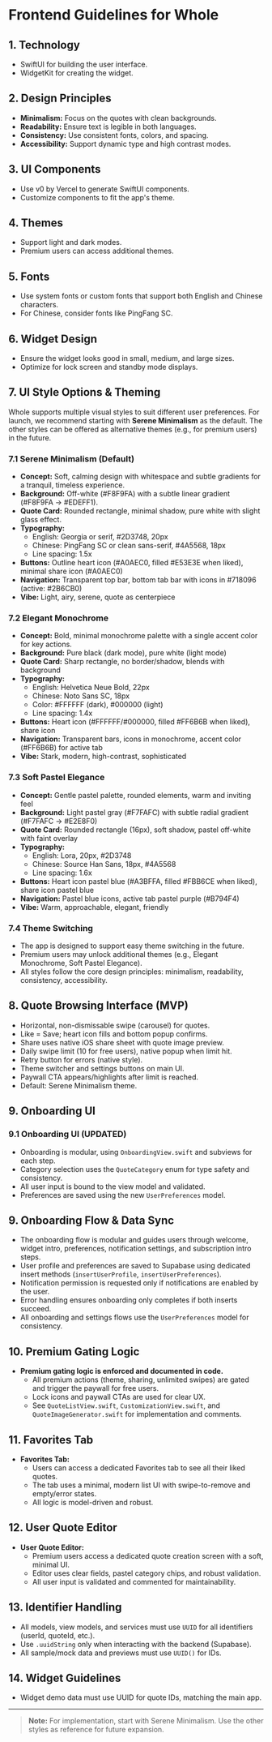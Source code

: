 # Frontend Guidelines for Whole

## 1. Technology
- SwiftUI for building the user interface.
- WidgetKit for creating the widget.

## 2. Design Principles
- **Minimalism:** Focus on the quotes with clean backgrounds.
- **Readability:** Ensure text is legible in both languages.
- **Consistency:** Use consistent fonts, colors, and spacing.
- **Accessibility:** Support dynamic type and high contrast modes.

## 3. UI Components
- Use v0 by Vercel to generate SwiftUI components.
- Customize components to fit the app's theme.

## 4. Themes
- Support light and dark modes.
- Premium users can access additional themes.

## 5. Fonts
- Use system fonts or custom fonts that support both English and Chinese characters.
- For Chinese, consider fonts like PingFang SC.

## 6. Widget Design
- Ensure the widget looks good in small, medium, and large sizes.
- Optimize for lock screen and standby mode displays.

## 7. UI Style Options & Theming

Whole supports multiple visual styles to suit different user preferences. For launch, we recommend starting with **Serene Minimalism** as the default. The other styles can be offered as alternative themes (e.g., for premium users) in the future.

### 7.1 Serene Minimalism (Default)
- **Concept:** Soft, calming design with whitespace and subtle gradients for a tranquil, timeless experience.
- **Background:** Off-white (#F8F9FA) with a subtle linear gradient (#F8F9FA → #EDEFF1).
- **Quote Card:** Rounded rectangle, minimal shadow, pure white with slight glass effect.
- **Typography:**
  - English: Georgia or serif, #2D3748, 20px
  - Chinese: PingFang SC or clean sans-serif, #4A5568, 18px
  - Line spacing: 1.5x
- **Buttons:** Outline heart icon (#A0AEC0, filled #E53E3E when liked), minimal share icon (#A0AEC0)
- **Navigation:** Transparent top bar, bottom tab bar with icons in #718096 (active: #2B6CB0)
- **Vibe:** Light, airy, serene, quote as centerpiece

### 7.2 Elegant Monochrome
- **Concept:** Bold, minimal monochrome palette with a single accent color for key actions.
- **Background:** Pure black (dark mode), pure white (light mode)
- **Quote Card:** Sharp rectangle, no border/shadow, blends with background
- **Typography:**
  - English: Helvetica Neue Bold, 22px
  - Chinese: Noto Sans SC, 18px
  - Color: #FFFFFF (dark), #000000 (light)
  - Line spacing: 1.4x
- **Buttons:** Heart icon (#FFFFFF/#000000, filled #FF6B6B when liked), share icon
- **Navigation:** Transparent bars, icons in monochrome, accent color (#FF6B6B) for active tab
- **Vibe:** Stark, modern, high-contrast, sophisticated

### 7.3 Soft Pastel Elegance
- **Concept:** Gentle pastel palette, rounded elements, warm and inviting feel
- **Background:** Light pastel gray (#F7FAFC) with subtle radial gradient (#F7FAFC → #E2E8F0)
- **Quote Card:** Rounded rectangle (16px), soft shadow, pastel off-white with faint overlay
- **Typography:**
  - English: Lora, 20px, #2D3748
  - Chinese: Source Han Sans, 18px, #4A5568
  - Line spacing: 1.6x
- **Buttons:** Heart icon pastel blue (#A3BFFA, filled #FBB6CE when liked), share icon pastel blue
- **Navigation:** Pastel blue icons, active tab pastel purple (#B794F4)
- **Vibe:** Warm, approachable, elegant, friendly

### 7.4 Theme Switching
- The app is designed to support easy theme switching in the future.
- Premium users may unlock additional themes (e.g., Elegant Monochrome, Soft Pastel Elegance).
- All styles follow the core design principles: minimalism, readability, consistency, accessibility.

## 8. Quote Browsing Interface (MVP)
- Horizontal, non-dismissable swipe (carousel) for quotes.
- Like = Save; heart icon fills and bottom popup confirms.
- Share uses native iOS share sheet with quote image preview.
- Daily swipe limit (10 for free users), native popup when limit hit.
- Retry button for errors (native style).
- Theme switcher and settings buttons on main UI.
- Paywall CTA appears/highlights after limit is reached.
- Default: Serene Minimalism theme.

## 9. Onboarding UI
### 9.1 Onboarding UI (UPDATED)
- Onboarding is modular, using `OnboardingView.swift` and subviews for each step.
- Category selection uses the `QuoteCategory` enum for type safety and consistency.
- All user input is bound to the view model and validated.
- Preferences are saved using the new `UserPreferences` model.

## 9. Onboarding Flow & Data Sync
- The onboarding flow is modular and guides users through welcome, widget intro, preferences, notification settings, and subscription intro steps.
- User profile and preferences are saved to Supabase using dedicated insert methods (`insertUserProfile`, `insertUserPreferences`).
- Notification permission is requested only if notifications are enabled by the user.
- Error handling ensures onboarding only completes if both inserts succeed.
- All onboarding and settings flows use the `UserPreferences` model for consistency.

## 10. Premium Gating Logic
- **Premium gating logic is enforced and documented in code.**
  - All premium actions (theme, sharing, unlimited swipes) are gated and trigger the paywall for free users.
  - Lock icons and paywall CTAs are used for clear UX.
  - See `QuoteListView.swift`, `CustomizationView.swift`, and `QuoteImageGenerator.swift` for implementation and comments.

## 11. Favorites Tab
- **Favorites Tab:**
  - Users can access a dedicated Favorites tab to see all their liked quotes.
  - The tab uses a minimal, modern list UI with swipe-to-remove and empty/error states.
  - All logic is model-driven and robust.

## 12. User Quote Editor
- **User Quote Editor:**
  - Premium users access a dedicated quote creation screen with a soft, minimal UI.
  - Editor uses clear fields, pastel category chips, and robust validation.
  - All user input is validated and commented for maintainability.

## 13. Identifier Handling
- All models, view models, and services must use `UUID` for all identifiers (userId, quoteId, etc.).
- Use `.uuidString` only when interacting with the backend (Supabase).
- All sample/mock data and previews must use `UUID()` for IDs.

## 14. Widget Guidelines
- Widget demo data must use UUID for quote IDs, matching the main app.

---

> **Note:** For implementation, start with Serene Minimalism. Use the other styles as reference for future expansion.